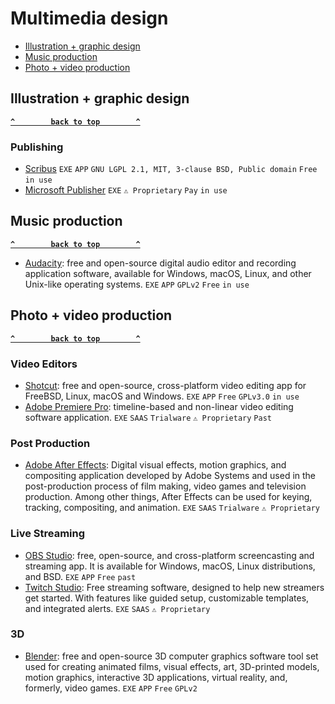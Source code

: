 # Multimedia design

- [Illustration + graphic design](#illustration--graphic-design)
- [Music production](#music-production)
- [Photo + video production](#photo--video-production)

## Illustration + graphic design ## 
**[`^        back to top        ^`](#)**

### Publishing ###
- [Scribus](https://www.scribus.net/) `EXE` `APP` `GNU LGPL 2.1, MIT, 3-clause BSD, Public domain` `Free` `in use`
- [Microsoft Publisher](https://www.microsoft.com/fr-fr/microsoft-365/publisher) `EXE` `⚠ Proprietary` `Pay` `in use`

## Music production ##
**[`^        back to top        ^`](#)**
- [Audacity](https://www.audacityteam.org/): free and open-source digital audio editor and recording application software, available for Windows, macOS, Linux, and other Unix-like operating systems. `EXE` `APP` `GPLv2` `Free` `in use`

## Photo + video production ##
**[`^        back to top        ^`](#)**
### Video Editors ###
- [Shotcut](https://shotcut.org/): free and open-source, cross-platform video editing app for FreeBSD, Linux, macOS and Windows. `EXE` `APP` `Free` `GPLv3.0` `in use`
- [Adobe Premiere Pro](https://www.adobe.com/products/premiere.html): timeline-based and non-linear video editing software application. `EXE` `SAAS` `Trialware` `⚠ Proprietary` `Past`

### Post Production ###
- [Adobe After Effects](https://www.adobe.com/products/aftereffects.html): Digital visual effects, motion graphics, and compositing application developed by Adobe Systems and used in the post-production process of film making, video games and television production. Among other things, After Effects can be used for keying, tracking, compositing, and animation. `EXE` `SAAS` `Trialware` `⚠ Proprietary`

### Live Streaming ###
- [OBS Studio](https://obsproject.com/): free, open-source, and cross-platform screencasting and streaming app. It is available for Windows, macOS, Linux distributions, and BSD. `EXE` `APP` `Free` `past`
- [Twitch Studio](https://www.twitch.tv/broadcast/studio): Free streaming software, designed to help new streamers get started. With features like guided setup, customizable templates, and integrated alerts. `EXE` `SAAS` `⚠ Proprietary`

### 3D ###
- [Blender](https://www.blender.org/): free and open-source 3D computer graphics software tool set used for creating animated films, visual effects, art, 3D-printed models, motion graphics, interactive 3D applications, virtual reality, and, formerly, video games. `EXE` `APP` `Free` `GPLv2`
